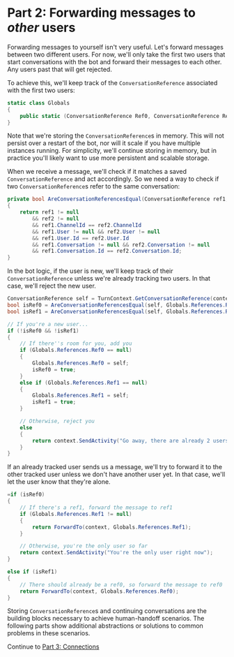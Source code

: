 # Part 2: Forwarding messages to *other* users

Forwarding messages to yourself isn't very useful. Let's forward messages between two different users. For now, we'll only take the first two users that start conversations with the bot and forward their messages to each other. Any users past that will get rejected.

To achieve this, we'll keep track of the `ConversationReference` associated with the first two users:

```csharp
static class Globals
{
    public static (ConversationReference Ref0, ConversationReference Ref1) References = (null, null);
}
```

Note that we're storing the `ConversationReference`s in memory. This will not persist over a restart of the bot, nor will it scale if you have multiple instances running. For simplicity, we'll continue storing in memory, but in practice you'll likely want to use more persistent and scalable storage.

When we receive a message, we'll check if it matches a saved `ConversationReference` and act accordingly. So we need a way to check if two `ConversationReference`s refer to the same conversation:

```csharp
private bool AreConversationReferencesEqual(ConversationReference ref1, ConversationReference ref2)
{
    return ref1 != null
        && ref2 != null
        && ref1.ChannelId == ref2.ChannelId
        && ref1.User != null && ref2.User != null
        && ref1.User.Id == ref2.User.Id
        && ref1.Conversation != null && ref2.Conversation != null
        && ref1.Conversation.Id == ref2.Conversation.Id;
}
```

In the bot logic, if the user is new, we'll keep track of their `ConversationReference` unless we're already tracking two users. In that case, we'll reject the new user.

```csharp
ConversationReference self = TurnContext.GetConversationReference(context.Activity);
bool isRef0 = AreConversationReferencesEqual(self, Globals.References.Ref0);
bool isRef1 = AreConversationReferencesEqual(self, Globals.References.Ref1);

// If you're a new user...
if (!isRef0 && !isRef1)
{
    // If there''s room for you, add you
    if (Globals.References.Ref0 == null)
    {
        Globals.References.Ref0 = self;
        isRef0 = true;
    }
    else if (Globals.References.Ref1 == null)
    {
        Globals.References.Ref1 = self;
        isRef1 = true;
    }

    // Otherwise, reject you
    else
    {
        return context.SendActivity("Go away, there are already 2 users");
    }
}
```

If an already tracked user sends us a message, we'll try to forward it to the other tracked user unless we don't have another user yet. In that case, we'll let the user know that they're alone.

```csharp
=if (isRef0)
{
    // If there's a ref1, forward the message to ref1
    if (Globals.References.Ref1 != null)
    {
        return ForwardTo(context, Globals.References.Ref1);
    }

    // Otherwise, you're the only user so far
    return context.SendActivity("You're the only user right now");
}

else if (isRef1)
{
    // There should already be a ref0, so forward the message to ref0
    return ForwardTo(context, Globals.References.Ref0);
}
```

Storing `ConversationReference`s and continuing conversations are the building blocks necessary to achieve human-handoff scenarios. The following parts show additional abstractions or solutions to common problems in these scenarios.

Continue to [Part 3: Connections](../3-two-users-with-connections/)
